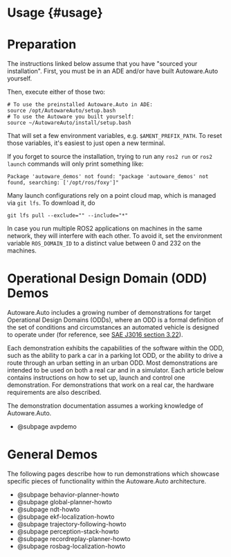 Usage {#usage}
=====

# Preparation
The instructions linked below assume that you have "sourced your installation".
First, you must be in an ADE and/or have built Autoware.Auto yourself.

Then, execute either of those two:
```{bash}
# To use the preinstalled Autoware.Auto in ADE:
source /opt/AutowareAuto/setup.bash
# To use the Autoware you built yourself:
source ~/AutowareAuto/install/setup.bash
```

That will set a few environment variables, e.g. `$AMENT_PREFIX_PATH`. To reset those variables, it's easiest to just open a new terminal.

If you forget to source the installation, trying to run any `ros2 run` or `ros2 launch` commands will only print something like:

```{bash}
Package 'autoware_demos' not found: "package 'autoware_demos' not found, searching: ['/opt/ros/foxy']"
```

Many launch configurations rely on a point cloud map, which is managed via `git lfs`. To download it, do
```
git lfs pull --exclude="" --include="*"
```

In case you run multiple ROS2 applications on machines in the same network, they will interfere with each other.
To avoid it, set the environment variable `ROS_DOMAIN_ID` to a distinct value between 0 and 232 on the machines.

# Operational Design Domain (ODD) Demos

Autoware.Auto includes a growing number of demonstrations for target Operational Design Domains (ODDs), where an ODD is a formal definition of the set of conditions and circumstances an automated vehicle is designed to operate under (for reference, see [SAE J3016 section 3.22](https://www.sae.org/standards/content/j3016_201806/)).

Each demonstration exhibits the capabilities of the software within the ODD, such as the ability to park a car in a parking lot ODD, or the ability to drive a route through an urban setting in an urban ODD.
Most demonstrations are intended to be used on both a real car and in a simulator.
Each article below contains instructions on how to set up, launch and control one demonstration.
For demonstrations that work on a real car, the hardware requirements are also described.

The demonstration documentation assumes a working knowledge of Autoware.Auto.

- @subpage avpdemo

# General Demos

The following pages describe how to run demonstrations which showcase specific pieces of functionality within the Autoware.Auto architecture.

- @subpage behavior-planner-howto
- @subpage global-planner-howto
- @subpage ndt-howto
- @subpage ekf-localization-howto
- @subpage trajectory-following-howto
- @subpage perception-stack-howto
- @subpage recordreplay-planner-howto
- @subpage rosbag-localization-howto
